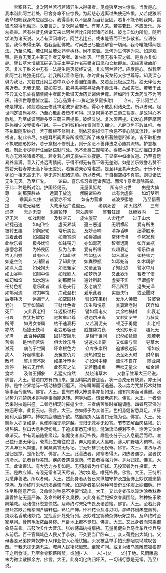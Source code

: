 <!-- { "loadSidebar": true } -->
　　宝积经云。复次阿兰若行若诸异生未得果者。见虎狼至勿生惊怖。当发是心。我本诣此阿兰若处。已舍身命不应惊畏。为起慈心远离过失使无怖惧。又若虎狼断我命根啖我身肉应起是心。我得善利以不坚身而当获坚固。若复不能令啖我肉。岂彼虎狼得乐触耶。以要言之。复次阿兰若行。有非人来。若美若丑。不应爱乐。亦勿损害。若有往昔见佛诸天来此阿兰若比丘所起诸问难时。彼比丘如力所能。随所学法为诸天说。又若有深问难时。阿兰若比丘。或未能答而不生恭敬者。应语彼言。我今未得无学。若我当勤佛教。时闻法已尽能通解答一切问。我今唯能得闻是法。乃至总略。若住阿兰若处药草树林。尚不取着。云何为生何等为灭。如是观察。是身无我无主宰无作者无受者。谁生谁灭。毕竟无有生灭之者。是身亦复如是。譬若草木墙壁瓦砾无我无主宰无作者无受者因缘和合故即生。因缘离散故即灭。复次于胜义中无有一法是生是灭彼经又说。复次阿兰若行。应发是心。然我至此阿兰若处独无伴侣。若我所起善作恶作。尔时此有天龙药叉佛世尊等。知我深心俱为我证。又若住此阿兰若中以心不善自在游逸。又若至此极远之处。独无伴侣无亲近者。无我无取。应如实觉。欲寻恚寻害寻及余不善法寻。悉如实觉。若我于此不异其众乐处有情愦闹中者即为欺诳天龙药叉诸佛世尊。若如所作天龙药叉不为呵厌。诸佛世尊悉皆欢喜。
治心品第十二(禅定波罗蜜多附)
　　论曰。于此阿兰若修是禅定。如般若经云修此禅定波罗蜜多者。得心不散乱利诸众生。所以者何。起世间定彼尚亦然。乃至心散乱者皆不可得。况复阿耨多罗三藐三菩提。是故得心不散乱。乃至成证阿耨多罗三藐三菩提果。彼经又说。复次须菩提。初发心菩萨摩诃萨修禅定波罗蜜多行时。于一切相智相应作意则善入禅定。若眼见色不取其相。亦不执取随形妙好。若于眼根不修制止。则依邪妄损恼于余恶不善心随其流转。护眼根者。制此令尽。如是耳所闻声鼻所嗅香舌所了味身所著触意所知法。皆不取相亦不执取随形妙好。若于意根不修制止。则于余恶不善非法之心随其流转。护意根者。制此令尽则行住坐卧语默时处。悉不舍离三摩呬多。得彼手足不生动摇口无杂言亦无戏笑诸根不乱。若身若心俱无妄失三业寂静。于显密中如律仪道。乃至喜足易养易满。善入行处远离愦闹。于得不得无有高下等无差别。如是苦乐毁誉若赞不赞若夭若寿亦无高下等无差别。若冤若亲心常湛然。是圣非圣其声无杂。于乐不乐犹如一相无高无下。等无差别超诸违顺。所以者何。于自相空如不真实。则见诸法无生无灭。乃至广说。
　　论曰。喜乐修习者远诸懈退。而常作意者息除高举。于此二种是所对治。护国经偈云。
　　无量俱胝劫　　所有佛出世
　　由是大仙尊　　刹那获胜益
　　远离于放逸　　解脱诸染欲
　　此有为虚妄　　如幻梦所见
　　乖离非久住　　诸爱亦不常
　　如奋力营求　　诸波罗蜜地
　　乃至悟菩提　　精进无疑惑
　　大戏乐经广说偈云。
　　老病死苦　　如火焰然　　三有炽盛
　　无适无莫　　未离轮转　　常处愚瞑
　　譬若狂蜂　　处罃器内　　三界无常
　　如戏剧者　　及秋空云　　旋生旋灭
　　人命迁坏　　过于山水　　轻捷迅速
　　如电飞空　　虚天界城　　遍三恶道
　　无明横起　　爱有所生　　被转五趣
　　如陶家轮　　常乐美色　　及妙音响
　　清净香味　　细滑触乐　　贪着此者
　　如被囚絷　　如鹿寄网　　如猴被缚
　　常怀怖惧　　作冤家想　　此欲乐者
　　极多忧恼　　如锋锐刀　　亦如毒药
　　智者远离　　如弃粪瓶　　愚懵念着
　　为怖畏因　　及为苦本　　爱有所缠
　　疾趣衰老　　常乐欲者　　怖无归捄
　　昔有圣人　　了知此欲　　怖如猛火
　　如大淤泥　　如持蜜刀　　如避空剑
　　又诸智者　　了知此欲　　如粪秽瓶
　　如毒蛇首　　如木耦驴　　如涂人血
　　如死狗头　　如恶冤家　　又诸圣智
　　了知此欲　　譬水中月　　如山谷响
　　如镜中像　　如戏剧人　　如梦所见
　　又此欲乐　　智者了悟　　如幻如焰
　　如水泡沫　　刹那而住　　遍计所起
　　虚妄不实　　但谓盛年　　任持色相
　　意乐此者　　实愚夫行　　及老病至
　　坏苦所吞　　退失光泽　　如竭河流
　　财力丰饶　　库藏盈积　　爱乐此者
　　实愚夫行　　或至匮财　　后疾耗灭
　　远离于人　　如空园林
　　譬如花果树　　爱乐人悕取
　　贫窭衰老时　　厌弃如鸲鵅
　　丰财壮色者　　乐生和悦意
　　贫窭衰老时　　厌弃如死尸
　　又此衰老相　　年迈极过朽
　　譬如雷电火　　焚余枯槁树
　　此衰老可畏　　亦犹朽故宅
　　是故牟尼尊　　说速求出离
　　又若娑罗林　　为藤蔓所缚
　　如男女眷属　　枯干速衰朽
　　又若溺泥夫　　顿乏于勇健
　　此老相亦然　　趋捷无快利
　　老变形容丑　　威雄势力衰
　　长别妙乐寻　　趣死无光泽
　　此百种病恼　　固非安隐乐
　　是相于世间　　炽然如猛兽
　　观若老苦病　　是世间苦恼
　　俱舍妙乐寻　　说速求出要
　　又如霜与雪　　夺草木滋茂
　　病苦于世间　　坏命根色力
　　仓库多崇积　　追求极边际
　　常如疾病人　　好起嗔恚事
　　及冤害仇对　　炎热如空日
　　及至死灭时　　财命俱散坏
　　譬川流不返　　如果叶堕树
　　亦如河中梗　　漂沈不自在
　　随业果难停　　独去无伴侣
　　此死灭之法　　又若磨竭鱼
　　吞啖无量众　　如金翅食龙
　　及兽王搏象　　若猛火焰然
　　焚烧诸草木
　　又教示胜军大王经说。佛言。大王。譬若四方有四山来。坚固精实周普连匝。状一合成无有缺漏。亦无间隙。是中空界地际一切动植悉归磨灭。谁有踊踯而可逃避。及以势力咒禁药术财物等事而令退转。佛言。大王。世有四种大怖畏事亦复如是。谁有踊踯而可逃避。及以势力咒禁药术财物等事而能退转。何等为四。谓衰老病死。佛言。大王。一者衰势来时摧逼兴盛。二者老相现时摧逼少壮。三者病苦集时摧逼调适。四者死灭侵时摧逼寿命。此复云何。佛言。大王。亦如师子为众兽王。色相勇健皆悉具足。爪牙刚利入鹿群中。搏取其鹿随应所欲。然鹿踊踯入猛兽口无能为也。佛言。大王。死箭射人亦复如是。纵使刚强无能逃越。无归无救亦无投寄。节节支解血肉枯竭。饥渴热恼。张口大息手足纷乱。于追求事悉无堪能。涎涕流溢便利不净。涂污支体余命渐灭。中有现前随业缘起。焰魔使者甚可怖畏。趣黑夜分于出入息最后而尽。唯己独行更无伴侣。奄背此生倏往佗世。奔大险道入大黑暗。涉大旷野趣大稠林。泛大溟海业风飘堕。所向冥寞曾无标记。余无归捄余无投寄。佛言。大王。唯法与法是归是捄。是所投寄。佛言。大王。此善法者。如寒者得火。如热者遇凉。渴者饮清冷水。饥者食珍美馔。疾病者遇良医药。怖畏者得强力伴。是为归捄。佛言。大王。此诸善法。有大势力亦复如是。无归捄者为作归捄。无投窜者为作投窜。大王。是故应知。有现无常者现灭尽者。法尔如是。唯死怖畏。佛言。大王。王恃所为悉非善法。所以者何。大王。然此身者从昔已来纵加守护及加莹饰上妙饮膳恣情饱满。及命终时未免饥渴逼恼而死。如是身者虽以种种可爱奇文侈服上妙细氎。行住坐卧随意严饰。及命终时秽恶不净要当流出。大王。又此身者虽以澡沐涂香粖香熏香妙花无量严饰。及命终时不久臭秽。又此身者后妃婇女眷属围绕。种种妓乐歌舞嬉戏。及诸僮仆悦意快然。及命终时未免怖畏及诸苦恼。佛言。大王。至若此身虽处宫殿台榭楼阁户牖轩槛。彩绘严饰。种种花香及与灯明。屏幛帏幔床座茵褥。烧众名香散诸妙花。宝瓶香炉处处行列。及妙珠宝锦绮杂饰玩好之具。及命终时至冢墓间。骨肉毛发脓血臭秽。尸卧地上都不觉知。佛言。大王。又此身者而常乘御象马车乘。击鼓吹贝作大音乐。张妙幰盖执持扇拂。无量勇健象兵马兵车兵步兵导从前后。百千官属城邑人民叉手恭敬。不久要当尸卧车上。众人荷挽出大城门。父母妻妾兄弟姊妹奴婢仆从作业使人心缠忧恼。头发被乱举手拍头悲咽哀恸咸叹苦哉。于我无捄无亲无主。城邑人民衔悲瞻恋。至冢圹间。或复为诸乌鸢雕鹫狐狼野干之所食啖。乃至余骨积薪所焚。或[瘞-(人　　人)+(乂　　乂)]于地。风雨曝露末为微尘散掷余方。佛言。大王。此身幻化终归坏灭。一切诸行悉是无常。乃至广说。
